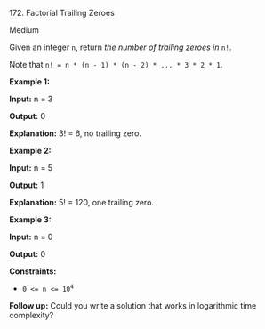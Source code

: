172\. Factorial Trailing Zeroes

Medium

Given an integer `n`, return _the number of trailing zeroes in_ `n!`.

Note that `n! = n * (n - 1) * (n - 2) * ... * 3 * 2 * 1`.

**Example 1:**

**Input:** n = 3

**Output:** 0

**Explanation:** 3! = 6, no trailing zero.

**Example 2:**

**Input:** n = 5

**Output:** 1

**Explanation:** 5! = 120, one trailing zero.

**Example 3:**

**Input:** n = 0

**Output:** 0

**Constraints:**

*   <code>0 <= n <= 10<sup>4</sup></code>

**Follow up:** Could you write a solution that works in logarithmic time complexity?